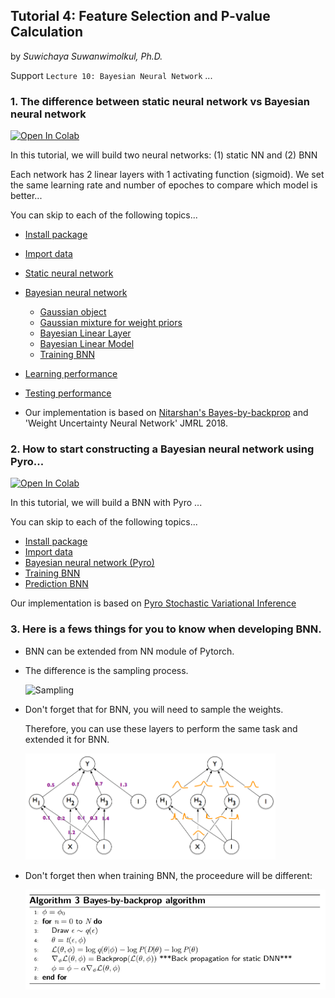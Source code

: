 ## Tutorial 4: Feature Selection and P-value Calculation

by *Suwichaya Suwanwimolkul, Ph.D.*

Support `Lecture 10: Bayesian Neural Network` ...

### 1. The difference between static neural network vs Bayesian neural network

<a target="_blank" href="https://colab.research.google.com/github/GabbySuwichaya/Statistical-Learning-EE575/blob/master/Tutorial4/main.ipynb">
  <img src="https://colab.research.google.com/assets/colab-badge.svg" alt="Open In Colab"/>
</a>

  In this tutorial, we will build two neural networks: (1) static NN and (2) BNN 

  Each network has 2 linear layers with 1 activating function (sigmoid).
  We set the same learning rate and number of epoches to compare which model is better... 


  You can skip to each of the following topics...
  - [Install package](#installing-package)
  - [Import data](#import-data)
  - [Static neural network](#static-neural-network)
  - [Bayesian neural network](#bayesian-neural-network)   
      - [Gaussian object](#gaussian-object)
      - [Gaussian mixture for weight priors](#gaussian-mixture-for-weight-prior)
      - [Bayesian Linear Layer](#bayesian-linear-layer)
      - [Bayesian Linear Model](#bayesian-linear-model)
      - [Training BNN](#training-bnn)
  - [Learning performance](#learning-performance)
  - [Testing performance](#testing-performance)

  - Our implementation is based on [Nitarshan's Bayes-by-backprop](https://github.com/nitarshan/bayes-by-backprop) and 'Weight Uncertainty Neural Network' JMRL 2018. 

### 2. How to start constructing a Bayesian neural network using Pyro...

<a target="_blank" href="https://colab.research.google.com/github/GabbySuwichaya/Statistical-Learning-EE575/blob/master/Tutorial4/Pyro_quickstart.ipynb">
  <img src="https://colab.research.google.com/assets/colab-badge.svg" alt="Open In Colab"/>
</a>

  In this tutorial, we will build a BNN with Pyro ...
 

  You can skip to each of the following topics...
  - [Install package](#installing-package)
  - [Import data](#import-data) 
  - [Bayesian neural network (Pyro)](#bayesian-neural-network-Pyro)    
  - [Training BNN](#training-bnn) 
  - [Prediction BNN](#prediction)

  Our implementation is based on [Pyro Stochastic Variational Inference](https://pyro.ai/examples/bayesian_regression.html#Bayesian-Regression-with-Pyro%E2%80%99s-Stochastic-Variational-Inference-(SVI)) 



 
 
###  3. Here is a fews things for you to know when developing BNN. 

- BNN can be extended from NN module of Pytorch. 
  
- The difference is the sampling process.  

  <img src="figures/sampling.gif" alt="Sampling" width="200"/>

- Don't forget that for BNN, you will need to sample the weights. 

  Therefore, you can use these layers to perform the same task and extended it for BNN.   

  <img src="figures/Fig1.png" alt="BNN Weights" width="400"/>  

- Don't forget then when training BNN, the proceedure will be different:    

  <img src="figures/Fig2.png" alt="BNN Training" width="600"/>   